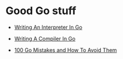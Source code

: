 # Good Go stuff

- [Writing An Interpreter In Go](https://interpreterbook.com/)

- [Writing A Compiler In Go](https://compilerbook.com/)

- [100 Go Mistakes and How To Avoid Them](https://100go.co/)
